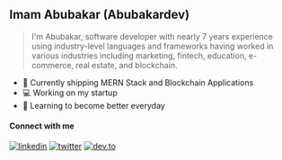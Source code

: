 ## Imam Abubakar (Abubakardev)

> I'm Abubakar, software developer with nearly 7 years experience using industry-level languages and frameworks having worked in various industries including marketing, fintech, education, e-commerce, real estate, and blockchain.


- 🔭 Currently shipping MERN Stack and Blockchain Applications
- 💻 Working on my startup
- 🌱 Learning to become better everyday

#### Connect with me
[![linkedin](https://img.shields.io/badge/linkedin-0A66C2?style=for-the-badge&logo=linkedin&logoColor=white)](https://www.linkedin.com/in/imam-abubakar-olusola-3b246a217)
[![twitter](https://img.shields.io/badge/twitter-1DA1F2?style=for-the-badge&logo=twitter&logoColor=white)](https://twitter.com/abubakardev)
[![dev.to](https://img.shields.io/badge/dev.to-0A0A0A?style=for-the-badge&logo=dev.to&logoColor=white)](https://dev.to/abubakardev)



